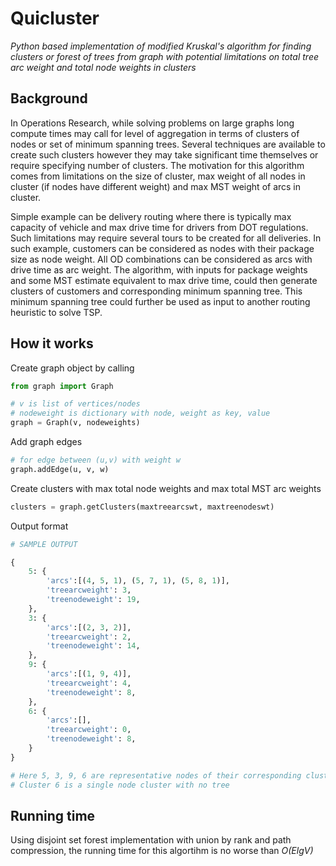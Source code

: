 # Quicluster
*Python based implementation of modified Kruskal's algorithm for finding clusters or forest of trees from graph with potential limitations on total tree arc weight and total node weights in clusters*

## Background
In Operations Research, while solving problems on large graphs long compute times may call for level of aggregation in terms of clusters of nodes or set of minimum spanning trees. Several techniques are available to create such clusters however they may take significant time themselves or require specifying number of clusters. The motivation for this algorithm comes from limitations on the size of cluster, max weight of all nodes in cluster (if nodes have different weight) and max MST weight of arcs in cluster.

Simple example can be delivery routing where there is typically max capacity of vehicle and max drive time for drivers from DOT regulations. Such limitations may require several tours to be created for all deliveries. In such example, customers can be considered as nodes with their package size as node weight. All OD combinations can be considered as arcs with drive time as arc weight. The algorithm, with inputs for package weights and some MST estimate equivalent to max drive time, could then generate clusters of customers and corresponding minimum spanning tree. This minimum spanning tree could further be used as input to another routing heuristic to solve TSP.

## How it works
Create graph object by calling
```python
from graph import Graph

# v is list of vertices/nodes
# nodeweight is dictionary with node, weight as key, value
graph = Graph(v, nodeweights)
```

Add graph edges
```python
# for edge between (u,v) with weight w
graph.addEdge(u, v, w)
```

Create clusters with max total node weights and max total MST arc weights
```python
clusters = graph.getClusters(maxtreearcswt, maxtreenodeswt)
```

Output format
```python
# SAMPLE OUTPUT

{
	5: {
		'arcs':[(4, 5, 1), (5, 7, 1), (5, 8, 1)],
		'treearcweight': 3,
		'treenodeweight': 19,
	},
	3: {
		'arcs':[(2, 3, 2)],
		'treearcweight': 2,
		'treenodeweight': 14,
	},
	9: {
		'arcs':[(1, 9, 4)],
		'treearcweight': 4,
		'treenodeweight': 8,
	},
	6: {
		'arcs':[],
		'treearcweight': 0,
		'treenodeweight': 8,
	}
}

# Here 5, 3, 9, 6 are representative nodes of their corresponding clusters
# Cluster 6 is a single node cluster with no tree 
```

## Running time
Using disjoint set forest implementation with union by rank and path compression, the running time for this algortihm is no worse than *O(ElgV)*